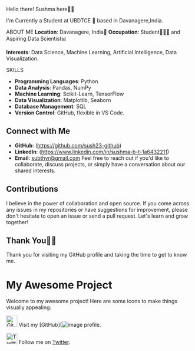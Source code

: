 Hello there! Sushma here👋🏻

I'm Currently a Student at UBDTCE 🏫 based in Davanagere,India.

ABOUT ME
**Location**: Davanagere, India📍
**Occupation**: Student👩🏻‍🎓 and Aspiring Data Scientist📊

**Interests**: Data Science, Machine Learning, Artificial Intelligence, Data Visualization.

SKILLS
- **Programming Languages**: Python 
- **Data Analysis**: Pandas, NumPy
- **Machine Learning**: Scikit-Learn, TensorFlow
- **Data Visualization**: Matplotlib, Seaborn
- **Database Management**: SQL
- **Version Control**: GitHub,
                       flexible in VS Code.

## Connect with Me
- **GitHub**: (https://github.com/sush23-github)
- **LinkedIn**: (https://www.linkedin.com/in/sushma-b-t-1a6432211)
- **Email**: subthyr@gmail.com
  Feel free to reach out if you'd like to collaborate, discuss projects, or simply have a conversation about our shared interests.

## Contributions
I believe in the power of collaboration and open source. If you come across any issues in my repositories or have suggestions for improvement, please don't hesitate to open an issue or send a pull request. Let's learn and grow together!

## Thank You🙏🏻
Thank you for visiting my GitHub profile and taking the time to get to know me.

# My Awesome Project

Welcome to my awesome project! Here are some icons to make things visually appealing:

<img src="icons/github.svg" width="30" height="30" alt="GitHub Icon"> Visit my [GitHub](![image](https://github.com/sush23-github/sush23-github/assets/136837748/4a7c19ed-8ac2-4979-99a7-0ef3e5cebf7c) profile.

<img src="icons/twitter.svg" width="30" height="30" alt="Twitter Icon"> Follow me on [Twitter](https://twitter.com/your-twitter-handle).


